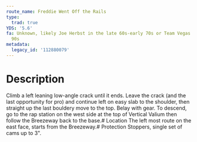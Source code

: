 ```yaml
---
route_name: Freddie Went Off the Rails
type:
  trad: true
YDS: '5.6'
fa: Unknown, likely Joe Herbst in the late 60s-early 70s or Team Vegas in the early
  90s
metadata:
  legacy_id: '112880079'
---
```

# Description
Climb a left leaning low-angle crack until it ends. Leave the crack (and the last opportunity for pro) and continue left on easy slab to the shoulder, then straight up the last bouldery move to the top. Belay with gear. To descend, go to the rap station on the west side at the top of Vertical Valium then follow the Breezeway back to the base.# Location
The left most route on the east face, starts from the Breezeway.# Protection
Stoppers, single set of cams up to 3".